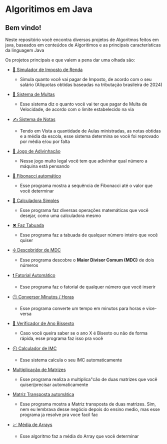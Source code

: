 # Algoritimos em Java

## Bem vindo!
Neste repositório você encontra diversos projetos de Algoritmos feitos em java, baseados em conteúdos de Algoritimos e as principais características da linguagem Java

Os projetos principais e que valem a pena dar uma olhada são:
- [🧾 Simulador de Imposto de Renda](https://github.com/gabrielhilins/Java-Algoritimos/blob/main/Estruturas%20Condicionais/impostoDeRenda.java)
  - Simula quanto você vai pagar de Imposto, de acordo com o seu salário (Alíquotas obtidas baseadas na tributação brasileira de 2024)
    
- [🚗 Sistema de Multas](https://github.com/gabrielhilins/Java-Algoritimos/blob/main/Estruturas%20Condicionais/sistemaDeMultas.java)
  - Esse sistema diz o quanto você vai ter que pagar de Multa de Velocidade, de acordo com o limite estabelecido na via
    
- [✍ Sistema de Notas](https://github.com/gabrielhilins/Java-Algoritimos/blob/main/Estruturas%20Condicionais/sistemaDeNotas.java)
  -   Tendo em Vista a quantidade de Aulas ministradas, as notas obtidas e a média da escola, esse sistema determina se você foi reprovado por média e/ou por falta
    
- [🤔 Jogo de Adivinhação](https://github.com/gabrielhilins/Java-Algoritimos/blob/main/Estruturas%20Condicionais/jogoAdivinhacao.java)
  - Nesse jogo muito legal você tem que adivinhar qual número a máquina está pensando
    
- [🔢 Fibonacci automático](https://github.com/gabrielhilins/Java-Algoritimos/blob/main/Estruturas%20de%20repeti%C3%A7%C3%A3o/fibonacci.java)
  - Esse programa mostra a sequência de Fibonacci até o valor que você determinar
    
- [📱 Calculadora Simples](https://github.com/gabrielhilins/Java-Algoritimos/blob/main/Variaveis%2C%20Tipos%2C%20Entrada%20e%20Sa%C3%ADda%2C%20Operadores/calculadoraSimples.java)
  - Esse programa faz diversas operações matemáticas que você desejar, como uma calculadora mesmo
    
- [✖ Faz Tabuada](https://github.com/gabrielhilins/Java-Algoritimos/blob/main/Estruturas%20de%20repeti%C3%A7%C3%A3o/tabuada.java)
  - Esse programa faz a tabuada de qualquer número inteiro que você quiser
    
- [➗ Descobridor de MDC](https://github.com/gabrielhilins/Java-Algoritimos/blob/main/Estruturas%20de%20repeti%C3%A7%C3%A3o/euclidesMDC.java)
  - Esse programa descobre o **Maior Divisor Comum (MDC)** de dois números

- [❗ Fatorial Automático](https://github.com/gabrielhilins/Java-Algoritimos/blob/main/Estruturas%20de%20repeti%C3%A7%C3%A3o/fatorial.java)
  - Esse programa faz o fatorial de qualquer número que você inserir
    
- [🕒 Conversor Minutos / Horas](https://github.com/gabrielhilins/Java-Algoritimos/blob/main/Variaveis%2C%20Tipos%2C%20Entrada%20e%20Sa%C3%ADda%2C%20Operadores/conversorMinHrs.java)
  - Esse programa converte um tempo em minutos para horas e vice-versa
    
- [📅 Verificador de Ano Bissexto](https://github.com/gabrielhilins/Java-Algoritimos/blob/main/Variaveis%2C%20Tipos%2C%20Entrada%20e%20Sa%C3%ADda%2C%20Operadores/verificadorAnoBissexto.java)
  - Caso você queira saber se o ano X é Bisexto ou não de forma rápida, esse programa faz isso pra você
    
- [⏲️ Calculador de IMC](https://github.com/gabrielhilins/Java-Algoritimos/blob/main/Variaveis%2C%20Tipos%2C%20Entrada%20e%20Sa%C3%ADda%2C%20Operadores/calculaIMC.java)
  - Esse sistema calcula o seu IMC automaticamente
    
- [Multiplicação de Matrizes](https://github.com/gabrielhilins/Java-Algoritimos/blob/main/Arrays%20e%20Matrizes/multiplicacaoEntreMatrizes.java)
  - Esse programa realiza a multiplica"cão de duas matrizes que você quiser/precisar automaticamente
    
- [Matriz Transposta automática](https://github.com/gabrielhilins/Java-Algoritimos/blob/main/Arrays%20e%20Matrizes/matrizTransposta.java)
  - Esse programa mostra a Matriz transposta de duas matrizes. Sim, nem eu lembrava desse negócio depois do ensino medio, mas esse programa ja resolve pra voce facil fac
    
- [📈 Média de Arrays](https://github.com/gabrielhilins/Java-Algoritimos/blob/main/Arrays%20e%20Matrizes/mediaDeArray.java)
  - Esse algoritmo faz a média do Array que você determinar
